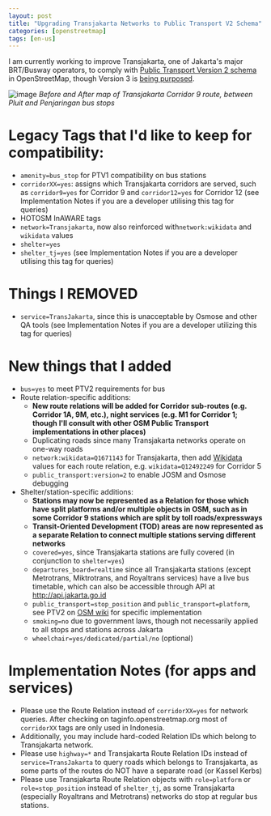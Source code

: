 ```yaml
---
layout: post
title: "Upgrading Transjakarta Networks to Public Transport V2 Schema"
categories: [openstreetmap]
tags: [en-us]
---
```


I am currently working to improve Transjakarta, one of Jakarta's major BRT/Busway operators, to comply with [Public Transport Version 2 schema](https://wiki.openstreetmap.org/wiki/Public_transport) in OpenStreetMap, though Version 3 is [being purposed](https://wiki.openstreetmap.org/wiki/Proposed_features/Refined_Public_Transport).

![image](https://webcompat.com/uploads/2019/6/ec6b8b53-3b66-42b1-a4c6-c86233dbd82a.jpeg)
*Before and After map of Transjakarta Corridor 9 route, between Pluit and Penjaringan bus stops*

# Legacy Tags that I'd like to keep for compatibility:
+ `amenity=bus_stop` for PTV1 compatibility on bus stations
+ `corridorXX=yes`: assigns which Transjakarta corridors are served, such as `corridor9=yes` for Corridor 9 and `corridor12=yes` for Corridor 12 (see Implementation Notes if you are a developer utilising this tag for queries)
+ HOTOSM InAWARE tags
+ `network=Transjakarta`, now also reinforced with`network:wikidata` and `wikidata` values
+ `shelter=yes`
+ `shelter_tj=yes` (see Implementation Notes if you are a developer utilising this tag for queries)

# Things I REMOVED
+ `service=TransJakarta`, since this is unacceptable by Osmose and other QA tools (see Implementation Notes if you are a developer utilizing this tag for queries)

# New things that I added
+ `bus=yes` to meet PTV2 requirements for bus
+ Route relation-specific additions:
   - **New route relations will be added for Corridor sub-routes (e.g. Corridor 1A, 9M, etc.), night services (e.g. M1 for Corridor 1; though I'll consult with other OSM Public Transport implementations in other places)**
   - Duplicating roads since many Transjakarta networks operate on one-way roads
   - `network:wikidata=Q1671143` for Transjakarta, then add [Wikidata](https://www.wikidata.org) values for each route relation, e.g. `wikidata=Q12492249` for Corridor 5
   - `public_transport:version=2` to enable JOSM and Osmose debugging
+ Shelter/station-specific additions:
   - **Stations may now be represented as a Relation for those which have split platforms and/or multiple objects in OSM, such as in some Corridor 9 stations which are split by toll roads/expressways**
   - **Transit-Oriented Development (TOD) areas are now represented as a separate Relation to connect multiple stations serving different networks**
   - `covered=yes`, since Transjakarta stations are fully covered (in conjunction to `shelter=yes`)
   - `departures_board=realtime` since all Transjakarta stations (except Metrotrans, Miktrotrans, and Royaltrans services) have a live bus timetable, which can also be accessible through API at http://api.jakarta.go.id
   - `public_transport=stop_position` and `public_transport=platform`, see PTV2 on [OSM wiki](https://wiki.openstreetmap.org/wiki/Public_transport) for specific implementation
   - `smoking=no` due to government laws, though not necessarily applied to all stops and stations across Jakarta
   - `wheelchair=yes/dedicated/partial/no` (optional)

# Implementation Notes (for apps and services)
+ Please use the Route Relation instead of `corridorXX=yes` for network queries. After checking on taginfo.openstreetmap.org most of `corridorXX` tags are only used in Indonesia.
+ Additionally, you may include hard-coded Relation IDs which belong to Transjakarta network.
+ Please use `highway=*` and Transjakarta Route Relation IDs instead of `service=TransJakarta` to query roads which belongs to Transjakarta, as some parts of the routes do NOT have a separate road (or Kassel Kerbs)
+ Please use Transjakarta Route Relation objects with `role=platform` or `role=stop_position` instead of `shelter_tj`, as some Transjakarta (especially Royaltrans and Metrotrans) networks do stop at regular bus stations.
